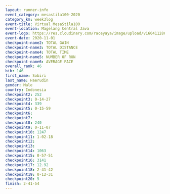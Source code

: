 ```yaml
--- 
layout: runner-info 
event_category: mesastila100-2020 
category_km: week3log 
event-title: Virtual MesaStila100  
event-location: Magelang Central Java 
event-logo: https://res.cloudinary.com/raceyaya/image/upload/v1604112863/3B3F7463-9336-4572-9F07-069DCA7D2527_ndaoxk.jpg 
event-date: 2020-11-01 
checkpoint-name2: TOTAL GAIN 
checkpoint-name3: TOTAL DISTANCE 
checkpoint-name4: TOTAL TIME 
checkpoint-name5: NUMBER OF RUN 
checkpoint-name6: AVERAGE PACE 
overall_rank: 46
bib: 146
first_name: Sobiri
last_name: Haerudin 
gender: Male
country: Indonesia
checkpoint2: 252
checkpoint3: 0-14-27
checkpoint4: 339
checkpoint5: 0-15-59
checkpoint6: 
checkpoint7: 
checkpoint8: 240
checkpoint9: 0-11-07
checkpoint10: 1247
checkpoint11: 1-02-18
checkpoint12: 
checkpoint13: 
checkpoint14: 1063
checkpoint15: 0-57-51
checkpoint16: 3141
checkpoint17: 12.92
checkpoint18: 2-41-42
checkpoint19: 0-12-31
checkpoint20: 5
finish: 2-41-54
--- 
```

